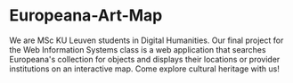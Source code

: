 # Europeana-Art-Map
 We are MSc KU Leuven students in Digital Humanities. Our final project for the Web Information Systems class is a web application that searches Europeana's collection for objects and displays their locations or provider institutions on an interactive map. Come explore cultural heritage with us!
